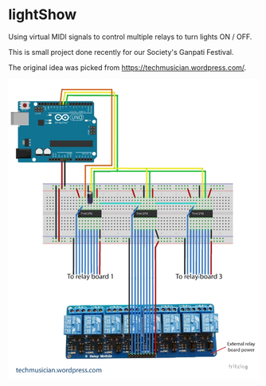 # lightShow
Using virtual MIDI signals to control multiple relays to turn lights ON / OFF. 

This is small project done recently for our Society's Ganpati Festival.

The original idea was picked from https://techmusician.wordpress.com/.

![Circuit](./CircuitDiagram.jpg)
